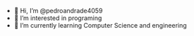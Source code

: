 - 👋 Hi, I’m @pedroandrade4059
- 👀 I’m interested in programing
- 🌱 I’m currently learning Computer Science and engineering

<!---
pedroandrade4059/pedroandrade4059 is a ✨ special ✨ repository because its `README.md` (this file) appears on your GitHub profile.
You can click the Preview link to take a look at your changes.
--->
